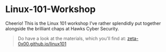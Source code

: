 # Linux-101-Workshop
Cheerio! This is the Linux 101 workshop I've rather splendidly put together alongside the brilliant chaps at Hawks Cyber Security.

> Do have a look at the materials, which you'll find at: [zeta-0x00.github.io/linux101](https://zeta-0x00.github.io/posts/hawks-linux101/)
